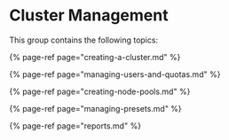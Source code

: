 # Cluster Management

This group contains the following topics:

{% page-ref page="creating-a-cluster.md" %}

{% page-ref page="managing-users-and-quotas.md" %}

{% page-ref page="creating-node-pools.md" %}

{% page-ref page="managing-presets.md" %}

{% page-ref page="reports.md" %}



